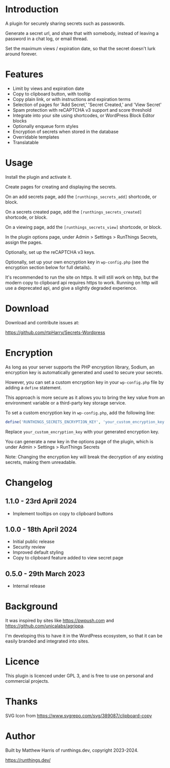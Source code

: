 # Introduction

A plugin for securely sharing secrets such as passwords.

Generate a secret url, and share that with somebody, instead of leaving a
password in a chat log, or email thread.

Set the maximum views / expiration date, so that the secret doesn't lurk around
forever.

# Features

- Limit by views and expiration date
- Copy to clipboard button, with tooltip
- Copy plain link, or with instructions and expiration terms
- Selection of pages for 'Add Secret,' 'Secret Created,' and 'View Secret'
- Spam protection with reCAPTCHA v3 support and score threshold
- Integrate into your site using shortcodes, or WordPress Block Editor blocks
- Optionally enqueue form styles
- Encryption of secrets when stored in the database
- Overridable templates
- Translatable

# Usage

Install the plugin and activate it.

Create pages for creating and displaying the secrets.

On an add secrets page, add the `[runthings_secrets_add]` shortcode, or block.

On a secrets created page, add the `[runthings_secrets_created]` shortcode, or
block.

On a viewing page, add the `[runthings_secrets_view]` shortcode, or block.

In the plugin options page, under Admin > Settings > RunThings Secrets, assign
the pages.

Optionally, set up the reCAPTCHA v3 keys.

Optionally, set up your own encryption key in `wp-config.php` (see the
encryption section below for full details).

It's recommended to run the site on https. It will still work on http, but the
modern copy to clipboard api requires https to work. Running on http will use a
deprecated api, and give a slightly degraded experience.

# Download

Download and contribute issues at:

https://github.com/rtpHarry/Secrets-Wordpress

# Encryption

As long as your server supports the PHP encryption library, Sodium, an
encryption key is automatically generated and used to secure your secrets.

However, you can set a custom encryption key in your `wp-config.php` file by
adding a `define` statement.

This approach is more secure as it allows you to bring the key value from an
environment variable or a third-party key storage service.

To set a custom encryption key in `wp-config.php`, add the following line:

```php
define('RUNTHINGS_SECRETS_ENCRYPTION_KEY', 'your_custom_encryption_key');
```

Replace `your_custom_encryption_key` with your generated encryption key.

You can generate a new key in the options page of the plugin, which is under
Admin > Settings > RunThings Secrets

Note: Changing the encryption key will break the decryption of any existing
secrets, making them unreadable.

# Changelog

## 1.1.0 - 23rd April 2024

- Implement tooltips on copy to clipboard buttons

## 1.0.0 - 18th April 2024

- Initial public release
- Security review
- Improved default styling
- Copy to clipboard feature added to view secret page

## 0.5.0 - 29th March 2023

- Internal release

# Background

It was inspired by sites like https://pwpush.com and
https://github.com/unicalabs/agrippa.

I'm developing this to have it in the WordPress ecosystem,
so that it can be easily branded and integrated into sites.

# Licence

This plugin is licenced under GPL 3, and is free to use on personal and
commercial projects.

# Thanks

SVG Icon from https://www.svgrepo.com/svg/389087/clipboard-copy

# Author

Built by Matthew Harris of runthings.dev, copyright 2023-2024.

https://runthings.dev/
